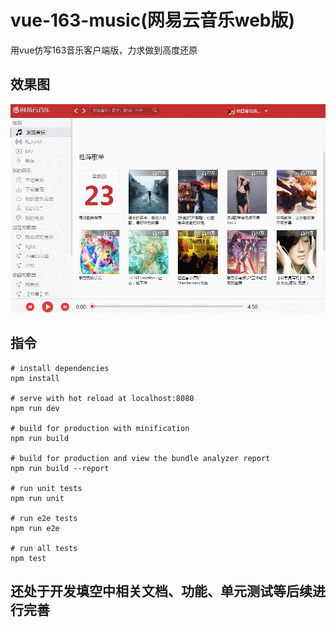 # vue-163-music(网易云音乐web版)
用vue仿写163音乐客户端版，力求做到高度还原


## 效果图
![其实我不是客户端](show.gif)

## 指令
```
# install dependencies
npm install

# serve with hot reload at localhost:8080
npm run dev

# build for production with minification
npm run build

# build for production and view the bundle analyzer report
npm run build --report

# run unit tests
npm run unit

# run e2e tests
npm run e2e

# run all tests
npm test
```

## 还处于开发填空中相关文档、功能、单元测试等后续进行完善